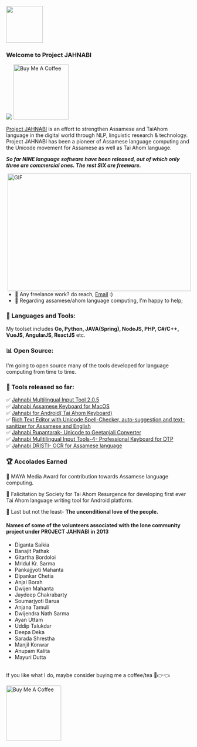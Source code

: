 <img src="https://github.com/DarkRapt0r/project-jahnabi-web/blob/87f5902cf5e0d988a24025a3e06ae5445765aea8/jahnabimulti.png?raw=true" width="100px">

### Welcome to Project JAHNABI


![](https://visitor-badge.glitch.me/badge?page_id=DarkRapt0r.project-jahnabi-web)
<a href="https://www.buymeacoffee.com/DarkRapt0r" target="_blank"><img src="https://cdn.buymeacoffee.com/buttons/v2/default-red.png" alt="Buy Me A Coffee" width="150" ></a>
<br />

[Project JAHNABI](https://jahnabi.net/) is an effort to strengthen Assamese and TaiAhom language in the digital world through NLP, linguistic research & technology. Project JAHNABI  has been a pioneer of Assamese language computing and the Unicode movement for Assamese as well as Tai Ahom language.

**_So far NINE language software have been released, out of which only three are commercial ones. The rest SIX are freeware._**


  <img align="right" alt="GIF" src="https://github.com/DarkRapt0r/project-jahnabi-web/blob/87f5902cf5e0d988a24025a3e06ae5445765aea8/code.gif?raw=true" width="500" height="320" />
  
- 💼 Any freelance work? do reach, [Email](mailto:d.code.junkie@gmail.com) :)
- 💬 Regarding assamese/ahom language computing, I'm happy to help;

 
### 🚧 Languages and Tools:
My toolset includes **Go, Python, JAVA(Spring), NodeJS, PHP, C#/C++, VueJS, AngularJS, ReactJS** etc.

### 📊 Open Source:
I'm going to open source many of the tools developed for language computing from time to time.
<br />


### 🚧 Tools released so far:
<!-- TODO-IST:START --> 
✅  [Jahnabi Multilingual Input Tool 2.0.5](https://drive.google.com/open?id=0B4FWv9ia-2z5VmV5UndiSW5aTlE)      
✅  [Jahnabi Assamese Keyboard for MacOS](https://drive.google.com/open?id=0B4FWv9ia-2z5VmV5UndiSW5aTlE)      
✅  [Jahnabi for Android( Tai Ahom Keyboard)](https://drive.google.com/open?id=0B4FWv9ia-2z5VmV5UndiSW5aTlE)        
✅  [Rich Text Editor with Unicode Spell-Checker, auto-suggestion and text-sanitizer for Assamese and English](https://drive.google.com/open?id=0B4FWv9ia-2z5VmV5UndiSW5aTlE)   
✅  [Jahnabi Rupantarak- Unicode to Geetanjali Converter](https://jahnabi.net)      
✅  [Jahnabi Mulitilingual Input Tools-4- Professional Keyboard for DTP](https://jahnabi.net)      
✅  [Jahnabi DRISTI- OCR for Assamese language](https://jahnabi.net)      
<!-- TODO-IST:END -->

### 🏆  Accolades Earned
<!-- TODO-IST:START --> 
🌸 MAYA Media Award for contribution towards Assamese language computing.

🌸 Falicitation by Society for Tai Ahom Resurgence for developing first ever Tai Ahom language writing tool for Android platform.

🌸 Last but not the least- **The unconditional love of the people.**
<!-- TODO-IST:END -->

#### Names of some of the volunteers associated with the lone community project under PROJECT JAHNABI in 2013
- Diganta Saikia
- Banajit Pathak
- Gitartha Bordoloi
- Mridul Kr. Sarma
- Pankajjyoti Mahanta
- Dipankar Chetia
- Anjal Borah
- Dwijen Mahanta
- Jaydeep Chakrabarty
- Soumarjyoti Barua
- Anjana Tamuli
- Dwijendra Nath Sarma
- Ayan Uttam
- Uddip Talukdar
- Deepa Deka
- Sarada Shrestha
- Manjil Konwar
- Anupam Kalita
- Mayuri Dutta
<br/>
If you like what I do, maybe consider buying me a coffee/tea 🥺👉👈

<a href="https://www.buymeacoffee.com/DarkRapt0r" target="_blank"><img src="https://cdn.buymeacoffee.com/buttons/v2/default-red.png" alt="Buy Me A Coffee" width="150" ></a>
